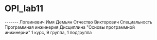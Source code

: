 # OPI_lab11
------- Логвинович
Имя Демьян
Отчество Викторович
Специальность Программная инжинерия
Дисциплина "Основы программной инжинерии"
1 курс, 9 группа, 1 подгруппа

